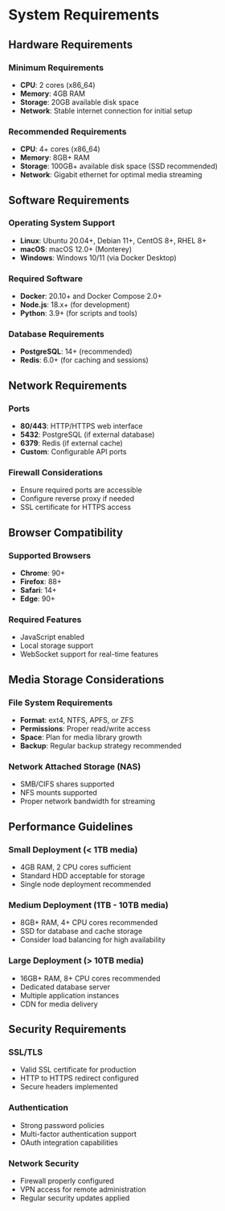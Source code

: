 # System Requirements

## Hardware Requirements

### Minimum Requirements

- **CPU**: 2 cores (x86_64)
- **Memory**: 4GB RAM
- **Storage**: 20GB available disk space
- **Network**: Stable internet connection for initial setup

### Recommended Requirements

- **CPU**: 4+ cores (x86_64)
- **Memory**: 8GB+ RAM
- **Storage**: 100GB+ available disk space (SSD recommended)
- **Network**: Gigabit ethernet for optimal media streaming

## Software Requirements

### Operating System Support

- **Linux**: Ubuntu 20.04+, Debian 11+, CentOS 8+, RHEL 8+
- **macOS**: macOS 12.0+ (Monterey)
- **Windows**: Windows 10/11 (via Docker Desktop)

### Required Software

- **Docker**: 20.10+ and Docker Compose 2.0+
- **Node.js**: 18.x+ (for development)
- **Python**: 3.9+ (for scripts and tools)

### Database Requirements

- **PostgreSQL**: 14+ (recommended)
- **Redis**: 6.0+ (for caching and sessions)

## Network Requirements

### Ports

- **80/443**: HTTP/HTTPS web interface
- **5432**: PostgreSQL (if external database)
- **6379**: Redis (if external cache)
- **Custom**: Configurable API ports

### Firewall Considerations

- Ensure required ports are accessible
- Configure reverse proxy if needed
- SSL certificate for HTTPS access

## Browser Compatibility

### Supported Browsers

- **Chrome**: 90+
- **Firefox**: 88+
- **Safari**: 14+
- **Edge**: 90+

### Required Features

- JavaScript enabled
- Local storage support
- WebSocket support for real-time features

## Media Storage Considerations

### File System Requirements

- **Format**: ext4, NTFS, APFS, or ZFS
- **Permissions**: Proper read/write access
- **Space**: Plan for media library growth
- **Backup**: Regular backup strategy recommended

### Network Attached Storage (NAS)

- SMB/CIFS shares supported
- NFS mounts supported
- Proper network bandwidth for streaming

## Performance Guidelines

### Small Deployment (< 1TB media)

- 4GB RAM, 2 CPU cores sufficient
- Standard HDD acceptable for storage
- Single node deployment recommended

### Medium Deployment (1TB - 10TB media)

- 8GB+ RAM, 4+ CPU cores recommended
- SSD for database and cache storage
- Consider load balancing for high availability

### Large Deployment (> 10TB media)

- 16GB+ RAM, 8+ CPU cores recommended
- Dedicated database server
- Multiple application instances
- CDN for media delivery

## Security Requirements

### SSL/TLS

- Valid SSL certificate for production
- HTTP to HTTPS redirect configured
- Secure headers implemented

### Authentication

- Strong password policies
- Multi-factor authentication support
- OAuth integration capabilities

### Network Security

- Firewall properly configured
- VPN access for remote administration
- Regular security updates applied
